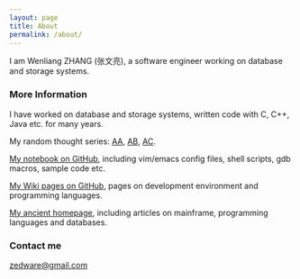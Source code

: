 ```yaml
---
layout: page
title: About
permalink: /about/
---
```


I am Wenliang ZHANG (张文亮), a software engineer working on database and storage systems.

### More Information

I have worked on database and storage systems, written code with C, C++, Java etc. for many years.

My random thought series: [AA](https://zedware.github.io/RANDOM-THOUGHT-AA/), [AB](https://zedware.github.io/RANDOM-THOUGHT-AB/), [AC](https://zedware.github.io/RANDOM-THOUGHT-AC/).

[My notebook on GitHub](https://github.com/zedware/notebook), including vim/emacs config files, shell scripts, gdb macros, sample code etc.

[My Wiki pages on GitHub](https://github.com/zedware/notebook/wiki), pages on development environment and programming languages.

[My ancient homepage](https://zedware.github.io/homepage), including articles on mainframe, programming languages and databases.

### Contact me

[zedware@gmail.com](mailto:zedware@gmail.com)

